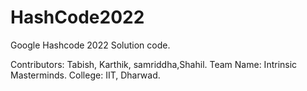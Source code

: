 # HashCode2022
Google Hashcode 2022 Solution code.

Contributors: Tabish, Karthik, samriddha,Shahil.
Team Name: Intrinsic Masterminds.
College: IIT, Dharwad.
